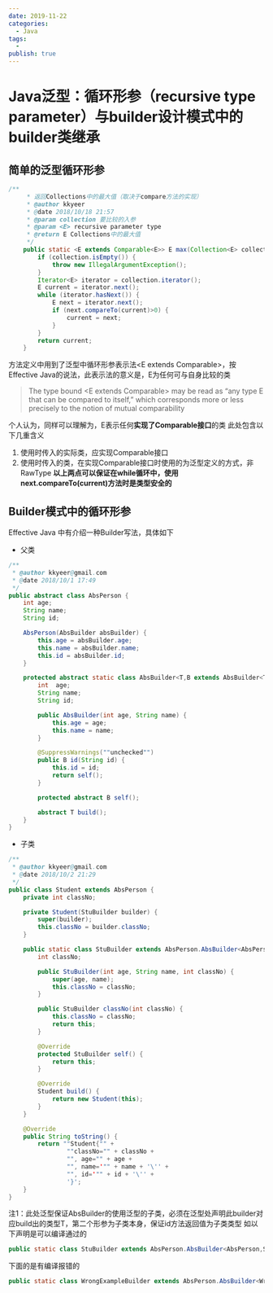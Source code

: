 ```yaml
---
date: 2019-11-22
categories:
  - Java
tags:
  - 
publish: true
---
```


# Java泛型：循环形参（recursive type parameter）与builder设计模式中的builder类继承

## 简单的泛型循环形参

```Java
/**
     * 返回Collections中的最大值（取决于compare方法的实现）
     * @author kkyeer
     * @date 2018/10/18 21:57
     * @param collection 要比较的入参
     * @param <E> recursive parameter type
     * @return E Collections中的最大值
     */
    public static <E extends Comparable<E>> E max(Collection<E> collection) {
        if (collection.isEmpty()) {
            throw new IllegalArgumentException();
        }
        Iterator<E> iterator = collection.iterator();
        E current = iterator.next();
        while (iterator.hasNext()) {
            E next = iterator.next();
            if (next.compareTo(current)>0) {
                current = next;
            }
        }
        return current;
    }
```

方法定义中用到了泛型中循环形参表示法<E extends Comparable<E>>，按Effective Java的说法，此表示法的意义是，E为任何可与自身比较的类
>The type bound <E extends Comparable<E>> may be read as “any type E that can
be compared to itself,” which corresponds more or less precisely to the notion of
mutual comparability

个人认为，同样可以理解为，E表示任何**实现了Comparable接口**的类
此处包含以下几重含义

1. 使用时传入的实际类，应实现Comparable接口
2. 使用时传入的类，在实现Comparable接口时使用的为泛型定义的方式，非RawType
**以上两点可以保证在while循环中，使用next.compareTo(current)方法时是类型安全的**

## Builder模式中的循环形参

Effective Java 中有介绍一种Builder写法，具体如下

- 父类

```Java
/**
 * @author kkyeer@gmail.com
 * @date 2018/10/1 17:49
 */
public abstract class AbsPerson {
    int age;
    String name;
    String id;

    AbsPerson(AbsBuilder absBuilder) {
        this.age = absBuilder.age;
        this.name = absBuilder.name;
        this.id = absBuilder.id;
    }

    protected abstract static class AbsBuilder<T,B extends AbsBuilder<T,B>> {
        int  age;
        String name;
        String id;

        public AbsBuilder(int age, String name) {
            this.age = age;
            this.name = name;
        }

        @SuppressWarnings(""unchecked"")
        public B id(String id) {
            this.id = id;
            return self();
        }

        protected abstract B self();

        abstract T build();
    }
}
```

- 子类

```Java
/**
 * @author kkyeer@gmail.com
 * @date 2018/10/2 21:29
 */
public class Student extends AbsPerson {
    private int classNo;

    private Student(StuBuilder builder) {
        super(builder);
        this.classNo = builder.classNo;
    }

    public static class StuBuilder extends AbsPerson.AbsBuilder<AbsPerson,StuBuilder> {
        int classNo;

        public StuBuilder(int age, String name, int classNo) {
            super(age, name);
            this.classNo = classNo;
        }

        public StuBuilder classNo(int classNo) {
            this.classNo = classNo;
            return this;
        }

        @Override
        protected StuBuilder self() {
            return this;
        }

        @Override
        Student build() {
            return new Student(this);
        }
    }

    @Override
    public String toString() {
        return ""Student{"" +
                ""classNo="" + classNo +
                "", age="" + age +
                "", name='"" + name + '\'' +
                "", id='"" + id + '\'' +
                '}';
    }
}

```

注1：此处泛型保证AbsBuilder的使用泛型的子类，必须在泛型处声明此builder对应build出的类型T，第二个形参为子类本身，保证id方法返回值为子类类型
如以下声明是可以编译通过的

```Java
public static class StuBuilder extends AbsPerson.AbsBuilder<AbsPerson,StuBuilder>{...}

```

下面的是有编译报错的

```Java
public static class WrongExampleBuilder extends AbsPerson.AbsBuilder<WrongExample, AbsBuilder>

```

